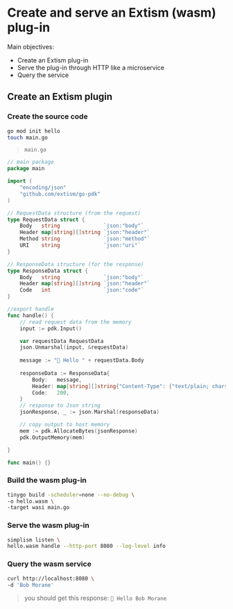 # Create and serve an Extism (wasm) plug-in

Main objectives:
- Create an Extism plug-in
- Serve the plug-in through HTTP like a microservice
- Query the service

## Create an Extism plugin

### Create the source code
```bash
go mod init hello
touch main.go
```

> `main.go`
```go
// main package
package main

import (
    "encoding/json"
    "github.com/extism/go-pdk"
)

// RequestData structure (from the request)
type RequestData struct {
    Body   string              `json:"body"`
    Header map[string][]string `json:"header"`
    Method string              `json:"method"`
    URI    string              `json:"uri"`
}

// ResponseData structure (for the response)
type ResponseData struct {
    Body   string              `json:"body"`
    Header map[string][]string `json:"header"`
    Code   int                 `json:"code"`
}

//export handle
func handle() {
    // read request data from the memory
    input := pdk.Input()

    var requestData RequestData
    json.Unmarshal(input, &requestData)
    
    message := "🤗 Hello " + requestData.Body
    
    responseData := ResponseData{
        Body:   message,
        Header: map[string][]string{"Content-Type": {"text/plain; charset=utf-8"}},
        Code:   200,
    }
    // response to Json string
    jsonResponse, _ := json.Marshal(responseData)

    // copy output to host memory
    mem := pdk.AllocateBytes(jsonResponse)
    pdk.OutputMemory(mem)

}

func main() {}
```

### Build the wasm plug-in

```bash
tinygo build -scheduler=none --no-debug \
-o hello.wasm \
-target wasi main.go
```

### Serve the wasm plug-in

```bash
simplism listen \
hello.wasm handle --http-port 8080 --log-level info
```

### Query the wasm service

```bash
curl http://localhost:8080 \
-d 'Bob Morane'
```
> you should get this response: `🤗 Hello Bob Morane`